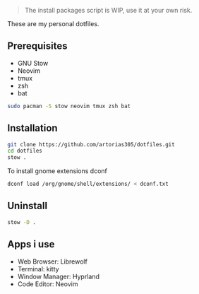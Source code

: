 > The install packages script is WIP, use it at your own risk.

These are my personal dotfiles.

## Prerequisites

- GNU Stow
- Neovim
- tmux
- zsh
- bat

```bash
sudo pacman -S stow neovim tmux zsh bat
```

## Installation

```bash
git clone https://github.com/artorias305/dotfiles.git
cd dotfiles
stow .
```

To install gnome extensions dconf

```bash
dconf load /org/gnome/shell/extensions/ < dconf.txt
```

## Uninstall

```bash
stow -D .
```

## Apps i use

- Web Browser: Librewolf
- Terminal: kitty
- Window Manager: Hyprland
- Code Editor: Neovim
